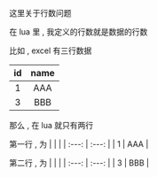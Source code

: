 这里关于行数问题

在 lua 里 , 我定义的行数就是数据的行数

比如 , excel 有三行数据

|  id   | name  |
| :---: | :---: |
|   1   |  AAA  |
|   3   |  BBB  |

那么 , 在 lua 就只有两行

第一行 , 为
|       |       |
| :---: | :---: |
|   1   |  AAA  |

第二行 , 为
|       |       |
| :---: | :---: |
|   3   |  BBB  |

